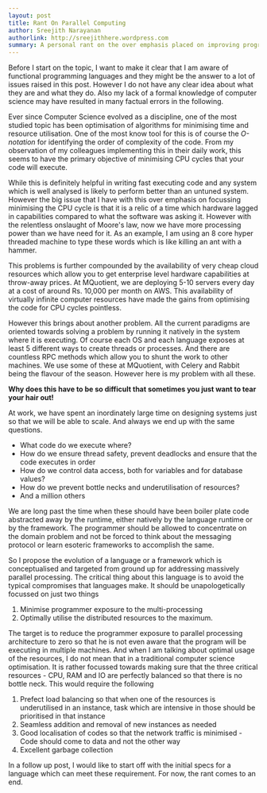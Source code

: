 ```yaml
---
layout: post
title: Rant On Parallel Computing
author: Sreejith Narayanan
authorlink: http://sreejithhere.wordpress.com
summary: A personal rant on the over emphasis placed on improving programming efficiency through over analysis of loops and the difficulty of doing parallel programming in most of popular languages
---
```

Before I start on the topic, I want to make it clear that I am aware of functional programming languages and they might be the answer to a lot of issues raised in this post.  However I do not have any clear idea about what they are and what they do.  Also my lack of a formal knowledge of computer science may have resulted in many factual errors in the following.

Ever since Computer Science evolved as a discipline, one of the most studied topic has been optimisation of algorithms for minimising time and resource utilisation.  One of the most know tool for this is of course the *O-notation* for identifying the order of complexity of the code.  From my observation of my colleagues implementing this in their daily work, this seems to have the primary objective of minimising CPU cycles that your code will execute.

While this is definitely helpful in writing fast executing code and any system which is well analysed is likely to perform better than an untuned system.  However the big issue that I have with this over emphasis on focussing minimising the CPU cycle is that it is a relic of a time which hardware lagged in capabilities compared to what the software was asking it.  However with the relentless onslaught of Moore's law, now we have more processing power than we have need for it.  As an example, I am using an 8 core hyper threaded machine to type these words which is like killing an ant with a hammer.

This problems is further compounded by the availability of very cheap cloud resources which allow you to get enterprise level hardware capabilities at throw-away prices.  At MQuotient, we are deploying 5-10 servers every day at a cost of around Rs. 10,000 per month on AWS.  This availability of virtually infinite computer resources have made the gains from optimising the code for CPU cycles pointless.

However this brings about another problem.  All the current paradigms are oriented towards solving a problem by running it natively in the system where it is executing.  Of course each OS and each language exposes at least 5 different ways to create threads or processes.  And there are countless RPC methods which allow you to shunt the work to other machines.  We use some of these at MQuotient, with Celery and Rabbit being the flavour of the season.  However here is my problem with all these.  

**Why does this have to be so difficult that sometimes you just want to tear your hair out!**

At work, we have spent an inordinately large time on designing systems just so that we will be able to scale.  And always we end up with the same questions.

- What code do we execute where?
- How do we ensure thread safety, prevent deadlocks and ensure that the code executes in order
- How do we control data access, both for variables and for database values?
- How do we prevent bottle necks and underutilisation of resources?
- And a million others

We are long past the time when these should have been boiler plate code abstracted away by the runtime, either natively by the language runtime or by the framework.  The programmer should be allowed to concentrate on the domain problem and not be forced to think about the messaging protocol or learn esoteric frameworks to accomplish the same.

So I propose the evolution of a language or a framework which is conceptualised and targeted from ground up for addressing massively parallel processing.  The critical thing about this language is to avoid the typical compromises that languages make.  It should be unapologetically focussed on just two things

1. Minimise programmer exposure to the multi-processing
2. Optimally utilise the distributed resources to the maximum.

The target is to reduce the programmer exposure to parallel processing architecture to zero so that he is not even aware that the program will be executing in multiple machines.  And when I am talking about optimal usage of the resources, I do not mean that in a traditional computer science optimisation.  It is rather focussed towards making sure that the three critical resources - CPU, RAM and IO are perfectly balanced so that there is no bottle neck.  This would require the following

1. Prefect load balancing so that when one of the resources is underutilised in an instance, task which are intensive in those should be prioritised in that instance
2. Seamless addition and removal of new instances as needed
3. Good localisation of codes so that the network traffic is minimised - Code should come to data and not the other way
4. Excellent garbage collection

In a follow up post, I would like to start off with the initial specs for a language which can meet these requirement.  For now, the rant comes to an end.



  

